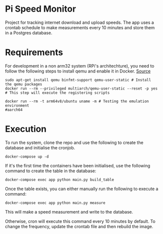 # Pi Speed Monitor
Project for tracking internet download and upload speeds. The app uses a crontab schedule to make measurements every 10 minutes and store them in a Postgres database.


# Requirements

For development in a non arm32 system (RPi's architechture), you need to follow
the following steps to install qemu and enable it in Docker. [Source](https://www.stereolabs.com/docs/docker/building-arm-container-on-x86/)

```
sudo apt-get install qemu binfmt-support qemu-user-static # Install the qemu packages
docker run --rm --privileged multiarch/qemu-user-static --reset -p yes # This step will execute the registering scripts

docker run --rm -t arm64v8/ubuntu uname -m # Testing the emulation environment
#aarch64
```

# Execution  

To run the system, clone the repo and use the following to create the database and initialise the cronjob.

```
docker-compose up -d
```

If it's the first time the containers have been initialised, use the following command to create the table in the database:

```
docker-compose exec app python main.py build_table
```

Once the table exists, you can either manually run the following to execute a command:

```
docker-compose exec app python main.py measure
```

This will make a speed measurement and write to the database. 

Otherwise, cron will execute this command every 10 minutes by default. To change the frequency, update the crontab file and then rebuild the image.